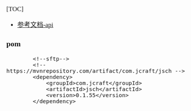 <span  style="font-family: Simsun,serif; font-size: 17px; ">

[TOC]

- [参考文档-api](https://blog.csdn.net/weixin_36795183/article/details/78626215)

### pom

~~~
        <!--sftp-->
        <!-- https://mvnrepository.com/artifact/com.jcraft/jsch -->
        <dependency>
            <groupId>com.jcraft</groupId>
            <artifactId>jsch</artifactId>
            <version>0.1.55</version>
        </dependency>
~~~

</span>